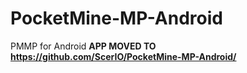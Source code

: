 # PocketMine-MP-Android
PMMP for Android
__APP MOVED TO https://github.com/ScerIO/PocketMine-MP-Android/__
